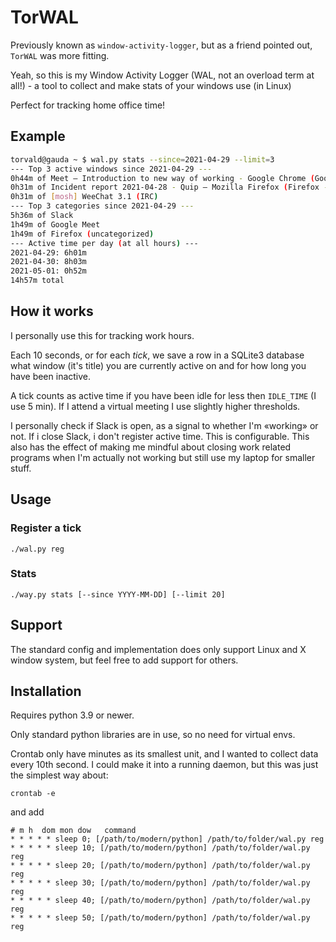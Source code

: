 # TorWAL

Previously known as `window-activity-logger`, but as a friend pointed out, `TorWAL` was more fitting.

Yeah, so this is my Window Activity Logger (WAL, not an overload term at all!) - a tool to collect and make stats of your windows use (in Linux)

Perfect for tracking home office time!

## Example

```bash
torvald@gauda ~ $ wal.py stats --since=2021-04-29 --limit=3
--- Top 3 active windows since 2021-04-29 ---
0h44m of Meet – Introduction to new way of working - Google Chrome (Google Meet)
0h31m of Incident report 2021-04-28 - Quip — Mozilla Firefox (Firefox - Quip)
0h31m of [mosh] WeeChat 3.1 (IRC)
--- Top 3 categories since 2021-04-29 ---
5h36m of Slack
1h49m of Google Meet
1h49m of Firefox (uncategorized)
--- Active time per day (at all hours) ---
2021-04-29: 6h01m
2021-04-30: 8h03m
2021-05-01: 0h52m
14h57m total
```

## How it works

I personally use this for tracking work hours.

Each 10 seconds, or for each _tick_, we save a row in a SQLite3 database what
window (it's title) you are currently active on and for how long you have been
inactive.

A tick counts as active time if you have been idle for less then `IDLE_TIME` (I
use 5 min). If I attend a virtual meeting I use slightly higher thresholds.

I personally check if Slack is open, as a signal to whether I'm «working» or not.
If i close Slack, i don't register active time. This is configurable. This also has
the effect of making me mindful about closing work related programs when I'm
actually not working but still use my laptop for smaller stuff.

## Usage

### Register a tick

    ./wal.py reg

### Stats

    ./way.py stats [--since YYYY-MM-DD] [--limit 20]

## Support

The standard config and implementation does only support Linux and X window
system, but feel free to add support for others.

## Installation

Requires python 3.9 or newer.

Only standard python libraries are in use, so no need for virtual envs.

Crontab only have minutes as its smallest unit, and I wanted to collect data
every 10th second. I could make it into a running daemon, but this was just the
simplest way about:

    crontab -e

and add

    # m h  dom mon dow   command
    * * * * * sleep 0; [/path/to/modern/python] /path/to/folder/wal.py reg
    * * * * * sleep 10; [/path/to/modern/python] /path/to/folder/wal.py reg
    * * * * * sleep 20; [/path/to/modern/python] /path/to/folder/wal.py reg
    * * * * * sleep 30; [/path/to/modern/python] /path/to/folder/wal.py reg
    * * * * * sleep 40; [/path/to/modern/python] /path/to/folder/wal.py reg
    * * * * * sleep 50; [/path/to/modern/python] /path/to/folder/wal.py reg
